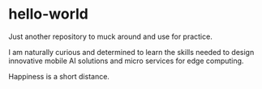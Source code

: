# hello-world
Just another repository to muck around and use for practice.

I am naturally curious and determined to learn the skills needed to design innovative mobile AI solutions and micro services for edge computing.

Happiness is a short distance.
